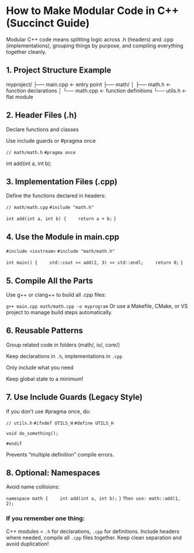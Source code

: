 # How to Make Modular Code in C++ (Succinct Guide)
Modular C++ code means splitting logic across .h (headers) and .cpp (implementations), grouping things by purpose, and compiling everything together cleanly.

## 1. Project Structure Example

myproject/
├── main.cpp                ← entry point
├── math/
│     ├── math.h            ← function declarations
│     └── math.cpp          ← function definitions
└── utils.h                 ← flat module


## 2. Header Files (.h)
Declare functions and classes

Use include guards or #pragma once

`// math/math.h`
`#pragma once`

int add(int a, int b);


## 3. Implementation Files (.cpp)
Define the functions declared in headers:

`// math/math.cpp`
`#include "math.h"`

`int add(int a, int b) {`
`    return a + b;`
`}`


## 4. Use the Module in main.cpp
`#include <iostream>`
`#include "math/math.h"`

`int main() {`
`    std::cout << add(2, 3) << std::endl;`
`    return 0;`
`}`


## 5. Compile All the Parts
Use g++ or clang++ to build all .cpp files:

`g++ main.cpp math/math.cpp -o myprogram`
Or use a Makefile, CMake, or VS project to manage build steps automatically.


## 6. Reusable Patterns
Group related code in folders (math/, io/, core/)

Keep declarations in `.h`, implementations in `.cpp`

Only include what you need

Keep global state to a minimum!


## 7. Use Include Guards (Legacy Style)
If you don’t use #pragma once, do:

`// utils.h`
`#ifndef UTILS_H`
`#define UTILS_H`

`void do_something();`

`#endif`

Prevents “multiple definition” compile errors.


## 8. Optional: Namespaces
Avoid name collisions:

`namespace math {`
`    int add(int a, int b);`
`}`
`Then use: math::add(1, 2);`


### If you remember one thing:
C++ modules = `.h` for declarations, `.cpp` for definitions. Include headers where needed, compile all `.cpp` files together. Keep clean separation and avoid duplication!

